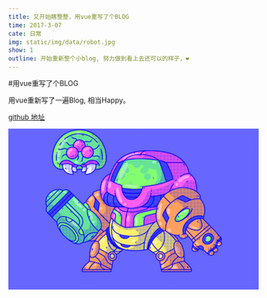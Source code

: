 ```yaml
---
title: 又开始瞎整整，用vue重写了个BLOG
time: 2017-3-07
cate: 日常
img: static/img/data/robot.jpg
show: 1
outline: 开始重新整个小blog, 努力做到看上去还可以的样子，❤
---
```


#用vue重写了个BLOG

用vue重新写了一遍Blog, 相当Happy。

[github 地址](https://github.com/cicime/cicime.github.io)

![胡乱放张图](./static/img/data/robot.jpg)